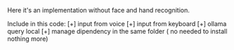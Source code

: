 Here it's an implementation without face and hand recognition.

Include in this code: 
[+] input from voice
[+] input from keyboard
[+] ollama query local
[+] manage dipendency in the same folder ( no needed to install nothing more)
